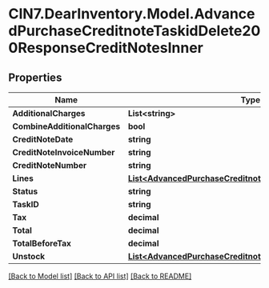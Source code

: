 # CIN7.DearInventory.Model.AdvancedPurchaseCreditnoteTaskidDelete200ResponseCreditNotesInner

## Properties

| Name                         | Type                                                                                                                      | Description | Notes |
| ---------------------------- | ------------------------------------------------------------------------------------------------------------------------- | ----------- | ----- |
| **AdditionalCharges**        | **List&lt;string&gt;**                                                                                                    |             |
| **CombineAdditionalCharges** | **bool**                                                                                                                  |             |
| **CreditNoteDate**           | **string**                                                                                                                |             |
| **CreditNoteInvoiceNumber**  | **string**                                                                                                                |             |
| **CreditNoteNumber**         | **string**                                                                                                                |             |
| **Lines**                    | [**List&lt;AdvancedPurchaseCreditnotePostRequestLinesInner&gt;**](AdvancedPurchaseCreditnotePostRequestLinesInner.md)     |             |
| **Status**                   | **string**                                                                                                                |             |
| **TaskID**                   | **string**                                                                                                                |             |
| **Tax**                      | **decimal**                                                                                                               |             |
| **Total**                    | **decimal**                                                                                                               |             |
| **TotalBeforeTax**           | **decimal**                                                                                                               |             |
| **Unstock**                  | [**List&lt;AdvancedPurchaseCreditnotePostRequestUnstockInner&gt;**](AdvancedPurchaseCreditnotePostRequestUnstockInner.md) |             |

[[Back to Model list]](../README.md#documentation-for-models) [[Back to API list]](../README.md#documentation-for-api-endpoints) [[Back to README]](../README.md)
